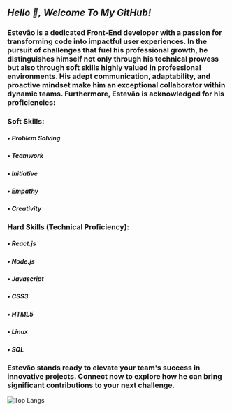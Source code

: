 ## <i>Hello 👋, Welcome To My GitHub!</i>

### Estevão is a dedicated Front-End developer with a passion for transforming code into impactful user experiences. In the pursuit of challenges that fuel his professional growth, he distinguishes himself not only through his technical prowess but also through soft skills highly valued in professional environments. His adept communication, adaptability, and proactive mindset make him an exceptional collaborator within dynamic teams. Furthermore, Estevão is acknowledged for his proficiencies:

### Soft Skills:

##### • Problem Solving
##### • Teamwork
##### • Initiative
##### • Empathy
##### • Creativity

### Hard Skills (Technical Proficiency):

##### • React.js
##### • Node.js
##### • Javascript
##### • CSS3
##### • HTML5
##### • Linux
##### • SQL

### Estevão stands ready to elevate your team's success in innovative projects. Connect now to explore how he can bring significant contributions to your next challenge.
![Top Langs](https://github-readme-stats.vercel.app/api/top-langs/?username=tevolve&layout=compact&theme=highcontrast)





